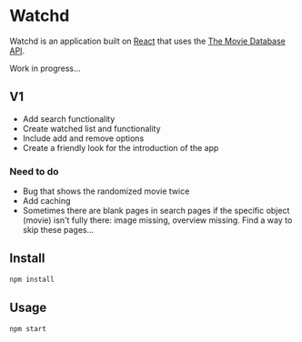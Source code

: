 # Watchd

Watchd is an application built on [React](http://reactjs.org/) that uses the [The Movie Database API](https://api.themoviedb.org/).

Work in progress...


## V1

* Add search functionality
* Create watched list and functionality
* Include add and remove options
* Create a friendly look for the introduction of the app

### Need to do

* Bug that shows the randomized movie twice
* Add caching
* Sometimes there are blank pages in search pages if the specific object (movie) isn't fully there: image missing, overview missing. Find a way to skip these pages... 

## Install

```bash
npm install
```

## Usage

```bash
npm start
```